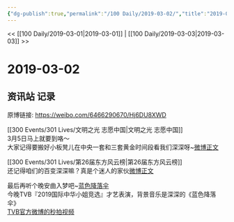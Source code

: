 ```yaml
---
{"dg-publish":true,"permalink":"/100 Daily/2019-03-02/","title":"2019-03-02","created":"2022-12-22T15:22:19.000+08:00","updated":"2023-01-09T17:24:43.502+08:00"}
---
```



<< [[100 Daily/2019-03-01\|2019-03-01]] | [[100 Daily/2019-03-03\|2019-03-03]] >>

# 2019-03-02

## 资讯站 记录

原博链接: https://weibo.com/6466290670/Hj6DU8XWD

[[300 Events/301 Lives/文明之光 志愿中国\|文明之光 志愿中国]]  
3月5日马上就要到咯～  
大家记得要搬好小板凳儿在中央一套和三套黄金时间段看我们深深呀~[微博正文](https://m.weibo.cn/6466290670/4345361940419590)

[[300 Events/301 Lives/第26届东方风云榜\|第26届东方风云榜]]  
还记得咱们的百变深深嘛？真是个迷人的家伙[微博正文](https://m.weibo.cn/6466290670/4345427044761461)

最后再听个晚安曲入梦吧~[](https://s.weibo.com/weibo?q=%23%E8%93%9D%E8%89%B2%E9%99%8D%E8%90%BD%E4%BC%9E%5B%E9%9F%B3%E4%B9%90%5D%23)[蓝色降落伞](https://weibo.com/u/6466290670?sudaref=passport.weibo.com#%E8%93%9D%E8%89%B2%E9%99%8D%E8%90%BD%E4%BC%9E[%E9%9F%B3%E4%B9%90]#)  
今晚TVB『2019国际中华小姐竞选』才艺表演，背景音乐是深深的《蓝色降落伞》  
[](https://m.weibo.cn/1955190431/4345528211327250) [TVB官方微博的秒拍视频](https://video.weibo.com/show?fid=1034:4345528121809608)
